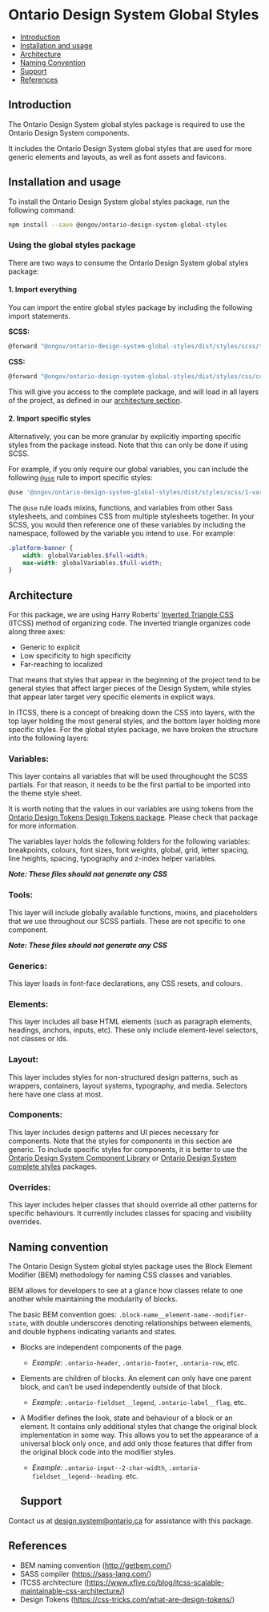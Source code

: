 # Ontario Design System Global Styles

- [Introduction](#introduction)
- [Installation and usage](#installation-and-usage)
- [Architecture](#architecture)
- [Naming Convention](#naming-convention)
- [Support](#support)
- [References](#references)

## Introduction

The Ontario Design System global styles package is required to use the Ontario Design System components.

It includes the Ontario Design System global styles that are used for more generic elements and layouts, as well as font assets and favicons.

## Installation and usage

To install the Ontario Design System global styles package, run the following command:

```bash
npm install --save @ongov/ontario-design-system-global-styles
```

### Using the global styles package

There are two ways to consume the Ontario Design System global styles package:

#### 1. Import everything

You can import the entire global styles package by including the following import statements.

**SCSS:**

```bash
@forward "@ongov/ontario-design-system-global-styles/dist/styles/scss/theme.scss";
```

**CSS:**

```bash
@forward "@ongov/ontario-design-system-global-styles/dist/styles/css/compiled/ontario-theme.css";
```

This will give you access to the complete package, and will load in all layers of the project, as defined in our [architecture section](#architecture).

#### 2. Import specific styles

Alternatively, you can be more granular by explicitly importing specific styles from the package instead. Note that this can only be done if using SCSS.

For example, if you only require our global variables, you can include the following [`@use`](https://sass-lang.com/documentation/at-rules/use) rule to import specific styles:

```bash
@use '@ongov/ontario-design-system-global-styles/dist/styles/scss/1-variables/global.variables' as globalVariables;
```

The `@use` rule loads mixins, functions, and variables from other Sass stylesheets, and combines CSS from multiple stylesheets together. In your SCSS, you would then reference one of these variables by including the namespace, followed by the variable you intend to use. For example:

```scss
.platform-banner {
	width: globalVariables.$full-width;
	max-width: globalVariables.$full-width;
}
```

## Architecture

For this package, we are using Harry Roberts' [Inverted Triangle CSS](https://www.xfive.co/blog/itcss-scalable-maintainable-css-architecture/) (ITCSS) method of organizing code. The inverted triangle organizes code along three axes:

- Generic to explicit
- Low specificity to high specificity
- Far-reaching to localized

That means that styles that appear in the beginning of the project tend to be general styles that affect larger pieces of the Design System, while styles that appear later target very specific elements in explicit ways.

In ITCSS, there is a concept of breaking down the CSS into layers, with the top layer holding the most general styles, and the bottom layer holding more specific styles. For the global styles package, we have broken the structure into the following layers:

### Variables:

This layer contains all variables that will be used throughought the SCSS partials. For that reason, it needs to be the first partial to be imported into the theme style sheet.

It is worth noting that the values in our variables are using tokens from the [Ontario Design Tokens Design Tokens package](https://www.npmjs.com/package/@ongov/ontario-design-system-design-tokens). Please check that package for more information.

The variables layer holds the following folders for the following variables: breakpoints, colours, font sizes, font weights, global, grid, letter spacing, line heights, spacing, typography and z-index helper variables.

**_Note: These files should not generate any CSS_**

### Tools:

This layer will include globally available functions, mixins, and placeholders that we use throughout our SCSS partials. These are not specific to one component.

**_Note: These files should not generate any CSS_**

### Generics:

This layer loads in font-face declarations, any CSS resets, and colours.

### Elements:

This layer includes all base HTML elements (such as paragraph elements, headings, anchors, inputs, etc). These only include element-level selectors, not classes or ids.

### Layout:

This layer includes styles for non-structured design patterns, such as wrappers, containers, layout systems, typography, and media. Selectors here have one class at most.

### Components:

This layer includes design patterns and UI pieces necessary for components. Note that the styles for components in this section are generic. To include specific styles for components, it is better to use the [Ontario Design System Component Library](https://www.npmjs.com/package/@ongov/ontario-design-system-component-library) or [Ontario Design System complete styles](https://www.npmjs.com/package/@ongov/ontario-design-system-complete-styles) packages.

### Overrides:

This layer includes helper classes that should override all other patterns for specific behaviours. It currently includes classes for spacing and visibility overrides.

## Naming convention

The Ontario Design System global styles package uses the Block Element Modifier (BEM) methodology for naming CSS classes and variables.

BEM allows for developers to see at a glance how classes relate to one another while maintaining the modularity of blocks.

The basic BEM convention goes: `.block-name__element-name--modifier-state`, with double underscores denoting relationships between elements, and double hyphens indicating variants and states.

- Blocks are independent components of the page.
  - _Example_: `.ontario-header`, `.ontario-footer`, `.ontario-row`, etc.
- Elements are children of blocks. An element can only have one parent block, and can’t be used independently outside of that block.
  - _Example_: `.ontario-fieldset__legend`, `.ontario-label__flag`, etc.
- A Modifier defines the look, state and behaviour of a block or an element. It contains only additional styles that change the original block implementation in some way. This allows you to set the appearance of a universal block only once, and add only those features that differ from the original block code into the modifier styles.

  - _Example_: `.ontario-input--2-char-width`, `.ontario-fieldset__legend--heading`. etc.

  ## Support

Contact us at [design.system@ontario.ca](mailto:design.system@ontario.ca) for assistance with this package.

## References

- BEM naming convention (http://getbem.com/)
- SASS compiler (https://sass-lang.com/)
- ITCSS architecture (https://www.xfive.co/blog/itcss-scalable-maintainable-css-architecture/)
- Design Tokens (https://css-tricks.com/what-are-design-tokens/)
